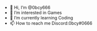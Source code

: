 - 👋 Hi, I’m @0bcy666
- 👀 I’m interested in Games
- 🌱 I’m currently learning Coding
- 📫 How to reach me Discord:0bcy#0666

